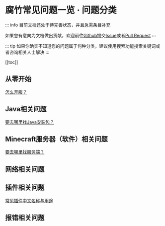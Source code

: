 # 腐竹常见问题一览 · 问题分类

::: info
目前文档还处于待完善状态，并且急需条目补充

如果您有意向为文档做出贡献，欢迎前往[Github](https://github.com/Yang-qwq/MCServerOwnerFaqs)提交[Issue](https://github.com/Yang-qwq/MCServerOwnerFaqs/issues)或者[Pull Request](https://github.com/Yang-qwq/MCServerOwnerFaqs/pulls)
:::

::: tip
如果你确实不知道您的问题属于何种分类，建议使用搜索功能搜索关键词或者咨询相关人士解决
:::

[[toc]]

## 从零开始

[怎么开服？](../fully-newbie/)

## Java相关问题

[要去哪里找Java安装包？](./find-java.md)

## Minecraft服务器（软件）相关问题

[要去哪里找服务端？](./get-minecraft-server-jar.md)

## 网络相关问题

## 插件相关问题

[常见插件中文名称与用途](./plugins-table.md)

## 报错相关问题
